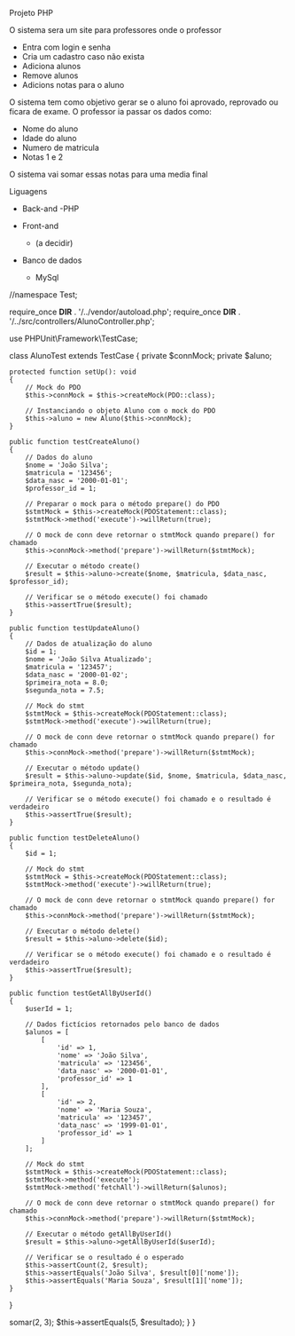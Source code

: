 Projeto PHP

O sistema sera um site para professores onde o professor
 - Entra com login e senha
 - Cria um cadastro caso não exista
 - Adiciona alunos
 - Remove alunos
 - Adicions notas para o aluno

O sistema tem como objetivo gerar se o aluno foi aprovado, reprovado ou ficara de exame.
O professor ia passar os dados como:
 - Nome do aluno
 - Idade do aluno
 - Numero de matricula
 - Notas 1 e 2

O sistema vai somar essas notas para uma media final

Liguagens
 - Back-and
    -PHP
- Front-and
    - (a decidir)
- Banco de dados
    - MySql




    <?php

//namespace Test;

require_once __DIR__ . '/../vendor/autoload.php';
require_once __DIR__ . '/../src/controllers/AlunoController.php';

use PHPUnit\Framework\TestCase;

class AlunoTest extends TestCase
{
    private $connMock;
    private $aluno;

    protected function setUp(): void
    {
        // Mock do PDO
        $this->connMock = $this->createMock(PDO::class);

        // Instanciando o objeto Aluno com o mock do PDO
        $this->aluno = new Aluno($this->connMock);
    }

    public function testCreateAluno()
    {
        // Dados do aluno
        $nome = 'João Silva';
        $matricula = '123456';
        $data_nasc = '2000-01-01';
        $professor_id = 1;

        // Preparar o mock para o método prepare() do PDO
        $stmtMock = $this->createMock(PDOStatement::class);
        $stmtMock->method('execute')->willReturn(true);
        
        // O mock de conn deve retornar o stmtMock quando prepare() for chamado
        $this->connMock->method('prepare')->willReturn($stmtMock);

        // Executar o método create()
        $result = $this->aluno->create($nome, $matricula, $data_nasc, $professor_id);

        // Verificar se o método execute() foi chamado
        $this->assertTrue($result);
    }

    public function testUpdateAluno()
    {
        // Dados de atualização do aluno
        $id = 1;
        $nome = 'João Silva Atualizado';
        $matricula = '123457';
        $data_nasc = '2000-01-02';
        $primeira_nota = 8.0;
        $segunda_nota = 7.5;

        // Mock do stmt
        $stmtMock = $this->createMock(PDOStatement::class);
        $stmtMock->method('execute')->willReturn(true);

        // O mock de conn deve retornar o stmtMock quando prepare() for chamado
        $this->connMock->method('prepare')->willReturn($stmtMock);

        // Executar o método update()
        $result = $this->aluno->update($id, $nome, $matricula, $data_nasc, $primeira_nota, $segunda_nota);

        // Verificar se o método execute() foi chamado e o resultado é verdadeiro
        $this->assertTrue($result);
    }

    public function testDeleteAluno()
    {
        $id = 1;

        // Mock do stmt
        $stmtMock = $this->createMock(PDOStatement::class);
        $stmtMock->method('execute')->willReturn(true);

        // O mock de conn deve retornar o stmtMock quando prepare() for chamado
        $this->connMock->method('prepare')->willReturn($stmtMock);

        // Executar o método delete()
        $result = $this->aluno->delete($id);

        // Verificar se o método execute() foi chamado e o resultado é verdadeiro
        $this->assertTrue($result);
    }

    public function testGetAllByUserId()
    {
        $userId = 1;

        // Dados fictícios retornados pelo banco de dados
        $alunos = [
            [
                'id' => 1,
                'nome' => 'João Silva',
                'matricula' => '123456',
                'data_nasc' => '2000-01-01',
                'professor_id' => 1
            ],
            [
                'id' => 2,
                'nome' => 'Maria Souza',
                'matricula' => '123457',
                'data_nasc' => '1999-01-01',
                'professor_id' => 1
            ]
        ];

        // Mock do stmt
        $stmtMock = $this->createMock(PDOStatement::class);
        $stmtMock->method('execute');
        $stmtMock->method('fetchAll')->willReturn($alunos);

        // O mock de conn deve retornar o stmtMock quando prepare() for chamado
        $this->connMock->method('prepare')->willReturn($stmtMock);

        // Executar o método getAllByUserId()
        $result = $this->aluno->getAllByUserId($userId);

        // Verificar se o resultado é o esperado
        $this->assertCount(2, $result);
        $this->assertEquals('João Silva', $result[0]['nome']);
        $this->assertEquals('Maria Souza', $result[1]['nome']);
    }
}



<?php 

require_once 'Calculadora.php';

use PHPUnit\Framework\TestCase;

class CalculadoraTest extends TestCase {
    public function testSomaDoisNumeros() {
        $calculadora = new Calculadora();
        $resultado = $calculadora->somar(2, 3);

        
        $this->assertEquals(5, $resultado);
    }
}
